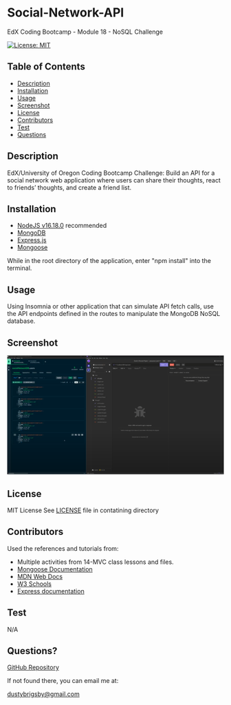 # Social-Network-API
 EdX Coding Bootcamp - Module 18 - NoSQL Challenge
 
[![License: MIT](https://img.shields.io/badge/License-MIT-yellow.svg)](https://opensource.org/licenses/MIT)

## Table of Contents

- [Description](#description)
- [Installation](#installation)
- [Usage](#usage)
- [Screenshot](#screenshot)
- [License](#license)
- [Contributors](#contributors)
- [Test](#test)
- [Questions](#questions)

<a name="description"></a>

## Description

EdX/University of Oregon Coding Bootcamp Challenge:
 Build an API for a social network web application where users can share their thoughts, react to friends’ thoughts, and create a friend list.

<a name="installation"></a>

## Installation

- [NodeJS v16.18.0](https://nodejs.org/dist/v16.18.0/node-v16.18.0-x64.msi) recommended
- [MongoDB](https://www.mongodb.com/)
- [Express.js](https://expressjs.com/en/4x/api.html)
- [Mongoose](https://mongoosejs.com/)

While in the root directory of the application, enter "npm install" into the terminal.

<a name="usage"></a>

## Usage

Using Insomnia or other application that can simulate API fetch calls, use the API endpoints defined in the routes to manipulate the MongoDB NoSQL database.

<a name="screenshot"></a>

## Screenshot

[![Screenshot](./assets/social-media-api-screenshot.png)](https://youtu.be/evLlLyxbt3Y?si=d8PkWpoYemyEW3MN)

<a name="license"></a>

## License

MIT License
See [LICENSE](/LICENSE) file in contatining directory

<a name="contributors"></a>

## Contributors

Used the references and tutorials from:

- Multiple activities from 14-MVC class lessons and files.
- [Mongoose Documentation](https://mongoosejs.com/docs/guide.html)
- [MDN Web Docs](https://developer.mozilla.org/en-US/docs/Web/JavaScript)
- [W3 Schools](https://www.w3schools.com/mysql/default.asp)
- [Express documentation](https://expressjs.com/en/4x/api.html)

<a name="test"></a>

## Test

N/A

<a name="questions"></a>

## Questions?

[GitHub Repository](https://github.com/dustybrigsby/Social-Network-API)

If not found there, you can email me at:

[dustybrigsby@gmail.com](mailto:dustybrigsby@gmail.com)
